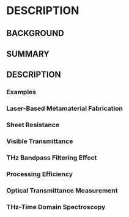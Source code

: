 # DESCRIPTION

## BACKGROUND

## SUMMARY

## DESCRIPTION

### Examples

### Laser-Based Metamaterial Fabrication

### Sheet Resistance

### Visible Transmittance

### THz Bandpass Filtering Effect

### Processing Efficiency

### Optical Transmittance Measurement

### THz-Time Domain Spectroscopy

